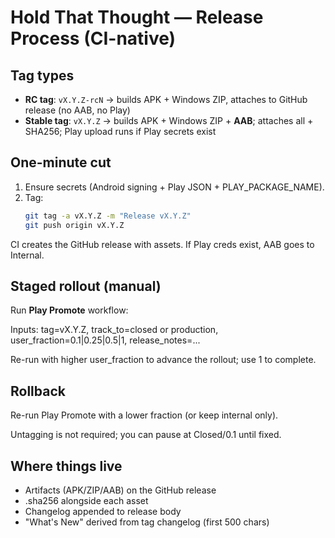 # Hold That Thought — Release Process (CI-native)

## Tag types
- **RC tag**: `vX.Y.Z-rcN` → builds APK + Windows ZIP, attaches to GitHub release (no AAB, no Play)
- **Stable tag**: `vX.Y.Z` → builds APK + Windows ZIP + **AAB**; attaches all + SHA256; Play upload runs if Play secrets exist

## One-minute cut
1. Ensure secrets (Android signing + Play JSON + PLAY_PACKAGE_NAME).
2. Tag:
   ```bash
   git tag -a vX.Y.Z -m "Release vX.Y.Z"
   git push origin vX.Y.Z
   ```

CI creates the GitHub release with assets. If Play creds exist, AAB goes to Internal.

## Staged rollout (manual)

Run **Play Promote** workflow:

Inputs: tag=vX.Y.Z, track_to=closed or production, user_fraction=0.1|0.25|0.5|1, release_notes=...

Re-run with higher user_fraction to advance the rollout; use 1 to complete.

## Rollback

Re-run Play Promote with a lower fraction (or keep internal only).

Untagging is not required; you can pause at Closed/0.1 until fixed.

## Where things live

- Artifacts (APK/ZIP/AAB) on the GitHub release
- .sha256 alongside each asset
- Changelog appended to release body
- "What's New" derived from tag changelog (first 500 chars)